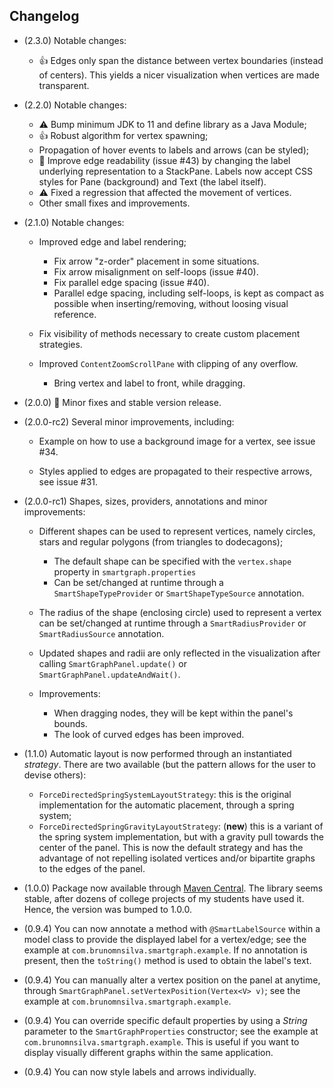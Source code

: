 ## Changelog

- (2.3.0) Notable changes:
    
    - 👍 Edges only span the distance between vertex boundaries (instead of centers). This yields a nicer visualization when vertices are made transparent.

- (2.2.0) Notable changes:

    - ⚠️ Bump minimum JDK to 11 and define library as a Java Module;
    - 👍 Robust algorithm for vertex spawning;
    - Propagation of hover events to labels and arrows (can be styled);
    - 🎉 Improve edge readability (issue #43) by changing the label underlying representation to a StackPane. Labels now accept CSS styles for Pane (background) and Text (the label itself).
    - ⚠️ Fixed a regression that affected the movement of vertices.
    - Other small fixes and improvements.
  
- (2.1.0) Notable changes:
  
    - Improved edge and label rendering;
        - Fix arrow "z-order" placement in some situations.
        - Fix arrow misalignment on self-loops (issue \#40).
        - Fix parallel edge spacing (issue \#40).      
        - Parallel edge spacing, including self-loops, is kept as compact as possible when inserting/removing, without loosing visual reference.
    
    - Fix visibility of methods necessary to create custom placement strategies.
  
    - Improved `ContentZoomScrollPane` with clipping of any overflow.

      - Bring vertex and label to front, while dragging.
    
- (2.0.0) 🎉 Minor fixes and stable version release.

- (2.0.0-rc2) Several minor improvements, including:

    - Example on how to use a background image for a vertex, see issue \#34.

    - Styles applied to edges are propagated to their respective arrows, see issue \#31.

- (2.0.0-rc1) Shapes, sizes, providers, annotations and minor improvements:

    - Different shapes can be used to represent vertices, namely circles, stars and regular polygons (from triangles to dodecagons);
        - The default shape can be specified with the `vertex.shape` property in `smartgraph.properties`
        - Can be set/changed at runtime through a `SmartShapeTypeProvider` or `SmartShapeTypeSource` annotation.

    - The radius of the shape (enclosing circle) used to represent a vertex can be set/changed at runtime through a `SmartRadiusProvider` or `SmartRadiusSource` annotation.

    - Updated shapes and radii are only reflected in the visualization after calling `SmartGraphPanel.update()` or `SmartGraphPanel.updateAndWait()`.

    - Improvements:
        - When dragging nodes, they will be kept within the panel's bounds.
        - The look of curved edges has been improved.

- (1.1.0) Automatic layout is now performed through an instantiated *strategy*. There are two available (but the pattern allows for the user to devise others):

    - `ForceDirectedSpringSystemLayoutStrategy`: this is the original implementation for the automatic placement, through a spring system;
    - `ForceDirectedSpringGravityLayoutStrategy`: (**new**) this is a variant of the spring system implementation, but with a gravity pull towards the center of the panel. This is now the default strategy and has the advantage of not repelling isolated vertices and/or bipartite graphs to the edges of the panel.

- (1.0.0) Package now available through [Maven Central](https://central.sonatype.com/namespace/com.brunomnsilva). The library seems stable, after dozens of college projects of my students have used it. Hence, the version was bumped to 1.0.0.

- (0.9.4) You can now annotate a method with `@SmartLabelSource` within a model class to provide the displayed label for a vertex/edge; see the example at `com.brunomnsilva.smartgraph.example`. If no annotation is present, then the `toString()` method is used to obtain the label's text.

- (0.9.4) You can manually alter a vertex position on the panel at anytime, through `SmartGraphPanel.setVertexPosition(Vertex<V> v)`; see the example at `com.brunomnsilva.smartgraph.example`.

- (0.9.4) You can override specific default properties by using a *String* parameter to the `SmartGraphProperties` constructor; see the example at `com.brunomnsilva.smartgraph.example`. This is useful if you want to display visually different graphs within the same application.

- (0.9.4) You can now style labels and arrows individually.